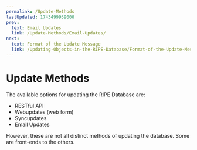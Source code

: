 ```yaml
---
permalink: /Update-Methods
lastUpdated: 1743499939000
prev:
  text: Email Updates
  link: /Update-Methods/Email-Updates/
next:
  text: Format of the Update Message
  link: /Updating-Objects-in-the-RIPE-Database/Format-of-the-Update-Message/
---
```


# Update Methods

The available options for updating the RIPE Database are:

* RESTful API
* Webupdates (web form)
* Syncupdates
* Email Updates

However, these are not all distinct methods of updating the database. Some are front-ends to the others.
